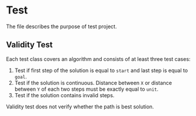 # Test

The file describes the purpose of test project.

## Validity Test

Each test class covers an algorithm and consists of at least three test cases:

1. Test if first step of the solution is equal to `start` and last step is equal to `goal`.
2. Test if the solution is continuous. Distance between `X` or distance between `Y` of each two steps must be exactly equal to `unit`.
3. Test if the solution contains invalid steps.

Validity test does not verify whether the path is best solution.
